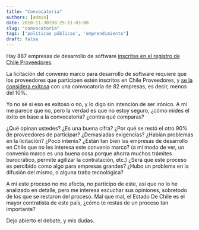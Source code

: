 ```yaml
---
title: "Convocatoria"
authors: [admin]
date: 2010-11-30T08:25:11-03:00
slug: "convocatoria"
tags: ['políticas públicas', 'emprendimiento']
draft: false
---
```

Hay 887 empresas de desarrollo de software 
[inscritas en el registro de Chile Proveedores](https://www.chileproveedores.cl/serviciodirectorio/resultado_de_busqueda.aspx?sc=675).

La licitación del convenio marco para desarrollo de software requiere
que los proveedores que participen estén inscritos en Chile Proveedores,
y [se la considera exitosa](http://www.culturadigital.cl/wp/?p=1519) con
una convocatoria de 82 empresas, es decir, menos del 10%.

Yo no sé si eso es exitoso o no, y lo digo sin intención de ser irónico.
A mi me parece que no, pero la verdad es que no estoy seguro, ¿cómo
mides el éxito en base a la convocatoria? ¿contra qué comparas?

¿Qué opinan ustedes? ¿Es una buena cifra? ¿Por qué se restó el otro 90%
de proveedores de participar? ¿Demasiadas exigencias? ¿Habían problemas
en la licitación? ¿Poco interés? ¿Están tan bien las empresas de
desarrollo en Chile que no les interesa este convenio marco? (a mi modo
de ver, un convenio marco es una buena cosa porque ahorra muchos
trámites burocrático, permite agilizar la contratación, etc.) ¿Será que
este proceso es percibido como algo para empresas grandes? ¿Hubo un
problema en la difusión del mismo, o alguna traba tecnológica?

A mí este proceso no me afecta, no participo de este, así que no lo he
analizado en detalle, pero me interesa escuchar sus opiniones, sobretodo
de los que se restaron del proceso. Mal que mal, el Estado De Chile es
el mayor contratista de este país, ¿cómo te restas de un proceso tan
importante?

Dejo abierto el debate, y mis dudas.
